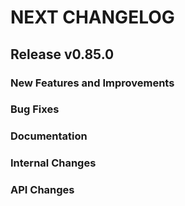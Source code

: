 # NEXT CHANGELOG

## Release v0.85.0

### New Features and Improvements

### Bug Fixes

### Documentation

### Internal Changes

### API Changes

